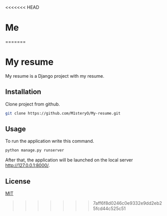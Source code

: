 <<<<<<< HEAD
# Me

=======
# My resume

My resume is a Django project with my resume.

## Installation

Clone project from github.

```bash
git clone https://github.com/M1steryO/My-resume.git
```

## Usage

To run the application write this command.

```bash
python manage.py runserver
```

After that, the application will be launched on the local server http://127.0.0.1:8000/.


## License
[MIT](https://choosealicense.com/licenses/mit/)
>>>>>>> 7aff6f8d0246c0e9332e9dd2eb25fcd44c525c51
